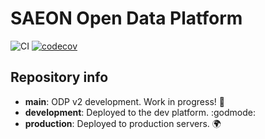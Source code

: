 # SAEON Open Data Platform

![CI](https://github.com/SAEON/Open-Data-Platform/actions/workflows/main.yml/badge.svg)
[![codecov](https://codecov.io/gh/SAEON/Open-Data-Platform/branch/main/graph/badge.svg?token=WE6Z7PW0KY)](https://codecov.io/gh/SAEON/Open-Data-Platform)

## Repository info

* **main**: ODP v2 development. Work in progress! :construction:
* **development**: Deployed to the dev platform. :godmode:
* **production**: Deployed to production servers. :earth_africa:
